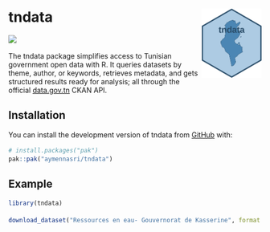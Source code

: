 
<!-- README.md is generated from README.Rmd. Please edit that file -->

# tndata <img src="inst/figures/tndata_logo.png" align="right" height="138"/>

<!-- badges: start -->

[![](https://cranlogs.r-pkg.org/badges/tndata)](https://cran.r-project.org/package=tndata)
<!-- badges: end -->

The tndata package simplifies access to Tunisian government open data
with R. It queries datasets by theme, author, or keywords, retrieves
metadata, and gets structured results ready for analysis; all through
the official [data.gov.tn](data.gov.tn) CKAN API.

## Installation

You can install the development version of tndata from
[GitHub](https://github.com/) with:

``` r
# install.packages("pak")
pak::pak("aymennasri/tndata")
```

## Example

``` r
library(tndata)

download_dataset("Ressources en eau- Gouvernorat de Kasserine", format = "xls")
```
